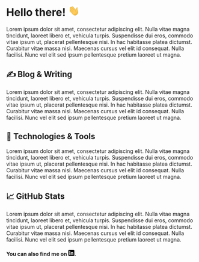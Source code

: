 # Hello there! <img src="https://raw.githubusercontent.com/neumann-mlucas/neumann-mlucas/master/wave.gif" width="30px">
Lorem ipsum dolor sit amet, consectetur adipiscing elit. Nulla vitae magna tincidunt, laoreet libero et, vehicula turpis. Suspendisse dui eros, commodo vitae ipsum ut, placerat pellentesque nisi. In hac habitasse platea dictumst. Curabitur vitae massa nisi. Maecenas cursus vel elit id consequat. Nulla facilisi. Nunc vel elit sed ipsum pellentesque pretium laoreet ut magna.

## &#x270d; Blog & Writing
Lorem ipsum dolor sit amet, consectetur adipiscing elit. Nulla vitae magna tincidunt, laoreet libero et, vehicula turpis. Suspendisse dui eros, commodo vitae ipsum ut, placerat pellentesque nisi. In hac habitasse platea dictumst. Curabitur vitae massa nisi. Maecenas cursus vel elit id consequat. Nulla facilisi. Nunc vel elit sed ipsum pellentesque pretium laoreet ut magna.

## 🔧 Technologies & Tools
Lorem ipsum dolor sit amet, consectetur adipiscing elit. Nulla vitae magna tincidunt, laoreet libero et, vehicula turpis. Suspendisse dui eros, commodo vitae ipsum ut, placerat pellentesque nisi. In hac habitasse platea dictumst. Curabitur vitae massa nisi. Maecenas cursus vel elit id consequat. Nulla facilisi. Nunc vel elit sed ipsum pellentesque pretium laoreet ut magna.
            
## &#x1f4c8; GitHub Stats
Lorem ipsum dolor sit amet, consectetur adipiscing elit. Nulla vitae magna tincidunt, laoreet libero et, vehicula turpis. Suspendisse dui eros, commodo vitae ipsum ut, placerat pellentesque nisi. In hac habitasse platea dictumst. Curabitur vitae massa nisi. Maecenas cursus vel elit id consequat. Nulla facilisi. Nunc vel elit sed ipsum pellentesque pretium laoreet ut magna.

#### You can also find me on [![LinkedIn][1]][2].

[1]: https://raw.githubusercontent.com/neumann-mlucas/neumann-mlucas/master/linkedin-3-16.png
[2]: https://www.linkedin.com/in/lucas-mneumann/

<!--
**neumann-mlucas/neumann-mlucas** is a ✨ _special_ ✨ repository because its `README.md` (this file) appears on your GitHub profile.

Here are some ideas to get you started:

- 🔭 I’m currently working on ...
- 🌱 I’m currently learning ...
- 👯 I’m looking to collaborate on ...
- 🤔 I’m looking for help with ...
- 💬 Ask me about ...
- 📫 How to reach me: ...
- 😄 Pronouns: ...
- ⚡ Fun fact: ...
-->

